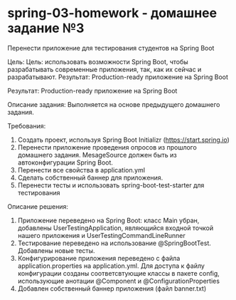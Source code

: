 # spring-03-homework - домашнее задание №3

Перенести приложение для тестирования студентов на Spring Boot

Цель: Цель: использовать возможности Spring Boot, чтобы разрабатывать современные приложения, так, как их сейчас и разрабатывают. Результат: Production-ready приложение на Spring Boot

Результат: Production-ready приложение на Spring Boot

Описание задания: Выполняется на основе предыдущего домашнего задания.

Требования:
1. Создать проект, используя Spring Boot Initializr (https://start.spring.io)
2. Перенести приложение проведения опросов из прошлого домашнего задания. MesageSource должен быть из автоконфигурации Spring Boot.
3. Перенести все свойства в application.yml
4. Сделать собственный баннер для приложения.
5. Перенести тесты и использовать spring-boot-test-starter для тестирования

Описание решения:
1. Приложение переведено на Spring Boot: класс Main убран, добавлены UserTestingApplication, являющийся входной точкой нашего приложения и UserTestingCommandLineRunner
2. Тестирование переведено на использование @SpringBootTest. Добавлены новые тесты.
3. Конфигурирование приложения переведено с файла application.properties на application.yml. Для доступа к файлу конфигурации созданы соответсвтующие классы в пакете config, использующие анотации @Component и @ConfigurationProperties
4. Добавлен собственный баннер приложения (файл banner.txt)